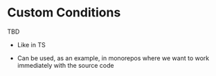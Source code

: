 # Custom Conditions

TBD

- Like in TS

- Can be used, as an example, in monorepos where we want to work immediately with the source code

